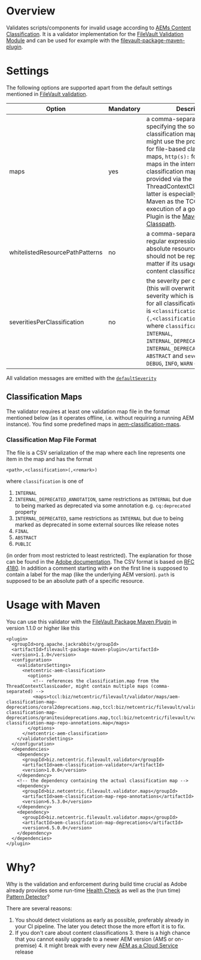 # Overview
Validates scripts/components for invalid usage according to [AEMs Content Classification][1]. It is a validator implementation for the [FileVault Validation Module][2] and can be used for example with the [filevault-package-maven-plugin][3].

# Settings

The following options are supported apart from the default settings mentioned in [FileVault validation][2].

Option | Mandatory | Description
--- | --- | ---
maps | yes | a comma-separated list of URLs specifying the source for a classification map. Each URL might use the protocols `file:`, for file-based classification maps, `http(s):` for classification maps in the internet or `tccl:` for classification maps being provided via the ThreadContextClassloader. The latter is especially useful with Maven as the TCCL during the execution of a goal of a Maven Plugin is the [Maven Plugin Classpath][4].
whitelistedResourcePathPatterns | no | a comma-separated list of regular expressions matching an absolute resource path which should not be reported (no matter if its usage violates content classifications or not)
severitiesPerClassification | no | the severity per classification (this will overwrite the default severity which is by default used for all classifications. The format is `<classification>=<severity>{,<classification>=<severity>}`, where `classification` is one of `INTERNAL`, `INTERNAL_DEPRECATED_ANNOTATION`, `INTERNAL_DEPRECATED`, `FINAL` or `ABSTRACT` and `severity` is one of `DEBUG`, `INFO`, `WARN` or `ERROR`.

All validation messages are emitted with the [`defaultSeverity`][2]

## Classification Maps

The validator requires at least one validation map file in the format mentioned below (as it operates offline, i.e. without requiring a running AEM instance).
You find some predefined maps in [aem-classification-maps][9].

### Classification Map File Format

The file is a CSV serialization of the map where each line represents one item in the map and has the format

```
<path>,<classification>(,<remark>)
```

where `classification` is one of 

1. `INTERNAL`
2. `INTERNAL_DEPRECATED_ANNOTATION`, same restrictions as `INTERNAL` but due to being marked as deprecated via some annotation e.g. `cq:deprecated` property
3. `INTERNAL_DEPRECATED`, same restrictions as `INTERNAL` but due to being marked as deprecated in some external sources like release notes
4. `FINAL`
5. `ABSTRACT`
6. `PUBLIC` 

(in order from most restricted to least restricted). 
The explanation for those can be found in the [Adobe documentation][1].
The CSV format is based on [RFC 4180][7]. In addition a comment starting with `#` on the first line is supposed to contain a label for the map (like the underlying AEM version). `path` is supposed to be an absolute path of a specific resource.

# Usage with Maven
You can use this validator with the [FileVault Package Maven Plugin][3] in version 1.1.0 or higher like this

```
<plugin>
  <groupId>org.apache.jackrabbit</groupId>
  <artifactId>filevault-package-maven-plugin</artifactId>
  <version>1.1.0</version>
  <configuration>
    <validatorsSettings>
      <netcentric-aem-classification>
        <options>
          <!-- references the classification.map from the ThreadContextClassLoader, might contain multiple maps (comma-separated) -->
          <maps>tccl:biz/netcentric/filevault/validator/maps/aem-classification-map-deprecations/coral2deprecations.map,tccl:biz/netcentric/filevault/validator/maps/aem-classification-map-deprecations/graniteuideprecations.map,tccl:biz/netcentric/filevault/validator/maps/aem-classification-map-repo-annotations.map</maps>
        </options>
      </netcentric-aem-classification>
    </validatorsSettings>
  </configuration>
  <dependencies>
    <dependency>
      <groupId>biz.netcentric.filevault.validator</groupId>
      <artifactId>aem-classification-validator</artifactId>
      <version>1.0.0</version>
    </dependency>
    <!-- the dependency containing the actual classification map -->
    <dependency>
      <groupId>biz.netcentric.filevault.validator.maps</groupId>
      <artifactId>aem-classification-map-repo-annotations</artifactId>
      <version>6.5.3.0</version>
    </dependency>
    <dependency>
      <groupId>biz.netcentric.filevault.validator.maps</groupId>
      <artifactId>aem-classification-map-deprecations</artifactId>
      <version>6.5.0.0</version>
    </dependency>
  </dependencies>
</plugin>
```

# Why?
Why is the validation and enforcement during build time crucial as Adobe already provides some run-time [Health Check][1] as well as the (run time) [Pattern Detector][6]? 

There are several reasons:

1. You should detect violations as early as possible, preferably already in your CI pipeline. The later you detect those the more effort it is to fix.
2. If you don't care about content classifications
    3. there is a high chance that you cannot easily upgrade to a newer AEM version (AMS or on-premise)
    4. it might break with every new [AEM as a Cloud Service][5] release

[1]: https://docs.adobe.com/content/help/en/experience-manager-65/deploying/upgrading/sustainable-upgrades.html#content-classifications
[2]: https://jackrabbit.apache.org/filevault/validation.html
[3]: https://jackrabbit.apache.org/filevault-package-maven-plugin/index.html
[4]: https://maven.apache.org/guides/mini/guide-maven-classloading.html
[5]: https://docs.adobe.com/content/help/en/experience-manager-cloud-service/landing/home.html
[6]: https://docs.adobe.com/content/help/en/experience-manager-65/deploying/upgrading/pattern-detector.html
[7]: https://tools.ietf.org/html/rfc4180
[8]: https://github.com/Netcentric/aem-classification/aem-classification-maven-plugin
[9]: ../aem-classification-maps	
